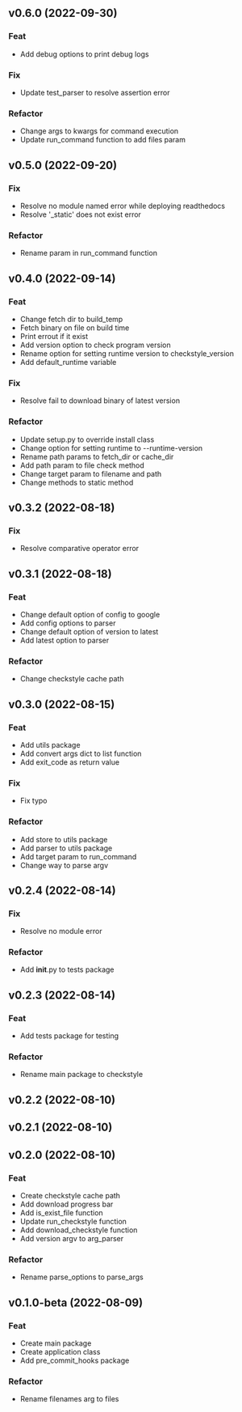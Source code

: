 ## v0.6.0 (2022-09-30)

### Feat

- Add debug options to print debug logs

### Fix

- Update test_parser to resolve assertion error

### Refactor

- Change args to kwargs for command execution
- Update run_command function to add files param

## v0.5.0 (2022-09-20)

### Fix

- Resolve no module named error while deploying readthedocs
- Resolve '_static' does not exist error

### Refactor

- Rename param in run_command function

## v0.4.0 (2022-09-14)

### Feat

- Change fetch dir to build_temp
- Fetch binary on file on build time
- Print errout if it exist
- Add version option to check program version
- Rename option for setting runtime version to checkstyle_version
- Add default_runtime variable

### Fix

- Resolve fail to download binary of latest version

### Refactor

- Update setup.py to override install class
- Change option for setting runtime to --runtime-version
- Rename path params to fetch_dir or cache_dir
- Add path param to file check method
- Change target param to filename and path
- Change methods to static method

## v0.3.2 (2022-08-18)

### Fix

- Resolve comparative operator error

## v0.3.1 (2022-08-18)

### Feat

- Change default option of config to google
- Add config options to parser
- Change default option of version to latest
- Add latest option to parser

### Refactor

- Change checkstyle cache path

## v0.3.0 (2022-08-15)

### Feat

- Add utils package
- Add convert args dict to list function
- Add exit_code as return value

### Fix

- Fix typo

### Refactor

- Add store to utils package
- Add parser to utils package
- Add target param to run_command
- Change way to parse argv

## v0.2.4 (2022-08-14)

### Fix

- Resolve no module error

### Refactor

- Add __init__.py to tests package

## v0.2.3 (2022-08-14)

### Feat

- Add tests package for testing

### Refactor

- Rename main package to checkstyle

## v0.2.2 (2022-08-10)

## v0.2.1 (2022-08-10)

## v0.2.0 (2022-08-10)

### Feat

- Create checkstyle cache path
- Add download progress bar
- Add is_exist_file function
- Update run_checkstyle function
- Add download_checkstyle function
- Add version argv to arg_parser

### Refactor

- Rename parse_options to parse_args

## v0.1.0-beta (2022-08-09)

### Feat

- Create main package
- Create application class
- Add pre_commit_hooks package

### Refactor

- Rename filenames arg to files
